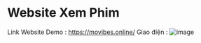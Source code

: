 
# Website Xem Phim
Link Website Demo : https://movibes.online/
Giao điện : ![image](https://user-images.githubusercontent.com/107352059/218783158-5dc2d742-c8f6-4214-90f0-4e1e07ceeed1.png)

